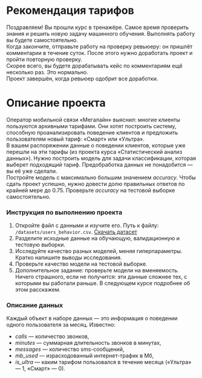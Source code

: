 <div class="Markdown base-markdown base-markdown_with-gallery markdown markdown_size_normal markdown_type_theory full-markdown"><h1>Рекомендация тарифов</h1><div class="paragraph">Поздравляем! Вы прошли курс в тренажёре. Самое время проверить знания и решить новую задачу машинного обучения. Выполнять работу вы будете самостоятельно.  </div><div class="paragraph">Когда закончите, отправьте работу на проверку ревьюеру: он пришлёт комментарии в течение суток. После этого нужно доработать проект и пройти повторную проверку. </div><div class="paragraph">Скорее всего, вы будете дорабатывать кейс по комментариям ещё несколько раз. Это нормально. </div><div class="paragraph">Проект завершён, когда ревьюер одобрит все доработки. </div><h1>Описание проекта</h1><div class="paragraph">Оператор мобильной связи «Мегалайн» выяснил: многие клиенты пользуются архивными тарифами. Они хотят построить систему, способную проанализировать поведение клиентов и предложить пользователям новый тариф: «Смарт» или «Ультра».</div><div class="paragraph">В вашем распоряжении данные о поведении клиентов, которые уже перешли на эти тарифы (из проекта курса «Статистический анализ данных»). Нужно построить модель для задачи классификации, которая выберет подходящий тариф. Предобработка данных не понадобится — вы её уже сделали.</div><div class="paragraph">Постройте модель с максимально большим значением <em>accuracy</em>. Чтобы сдать проект успешно, нужно довести долю правильных ответов по крайней мере до 0.75. Проверьте <em>accuracy</em> на тестовой выборке самостоятельно.</div><h3>Инструкция по выполнению проекта</h3><ol start="1"><li>Откройте файл с данными и изучите его. Путь к файлу: <code class="code-inline code-inline_theme_light">/datasets/users_behavior.csv</code>. <a href="https://code.s3.yandex.net/datasets/users_behavior.csv" target="_blank">Скачать датасет</a></li><li>Разделите исходные данные на обучающую, валидационную и тестовую выборки.</li><li>Исследуйте качество разных моделей, меняя гиперпараметры. Кратко напишите выводы исследования.</li><li>Проверьте качество модели на тестовой выборке.</li><li>Дополнительное задание: проверьте модели на вменяемость. Ничего страшного, если не получится: эти данные сложнее тех, с которыми вы работали раньше. В следующем курсе подробнее об этом расскажем.</li></ol><h3>Описание данных</h3><div class="paragraph">Каждый объект в наборе данных — это информация о поведении одного пользователя за месяц. Известно:</div><ul><li><em>сalls</em> — количество звонков,</li><li><em>minutes</em> — суммарная длительность звонков в минутах,</li><li><em>messages</em> — количество sms-сообщений,</li><li><em>mb_used</em> — израсходованный интернет-трафик в Мб,</li><li><em>is_ultra</em> — каким тарифом пользовался в течение месяца («Ультра» — 1, «Смарт» — 0).</li></ul></div>
